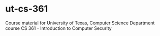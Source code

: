 # ut-cs-361
Course material for University of Texas, Computer Science Department course CS 361 - Introduction to Computer Security
